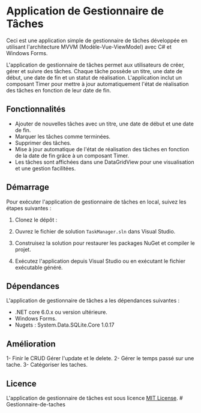 # Application de Gestionnaire de Tâches

Ceci est une application simple de gestionnaire de tâches développée en utilisant l'architecture MVVM (Modèle-Vue-ViewModel) avec C# et Windows Forms.

L'application de gestionnaire de tâches permet aux utilisateurs de créer, gérer et suivre des tâches. Chaque tâche possède un titre, une date de début, une date de fin et un statut de réalisation. L'application inclut un composant Timer pour mettre à jour automatiquement l'état de réalisation des tâches en fonction de leur date de fin.

## Fonctionnalités

- Ajouter de nouvelles tâches avec un titre, une date de début et une date de fin.
- Marquer les tâches comme terminées.
- Supprimer des tâches.
- Mise à jour automatique de l'état de réalisation des tâches en fonction de la date de fin grâce à un composant Timer.
- Les tâches sont affichées dans une DataGridView pour une visualisation et une gestion facilitées.

## Démarrage

Pour exécuter l'application de gestionnaire de tâches en local, suivez les étapes suivantes :

1. Clonez le dépôt :


2. Ouvrez le fichier de solution `TaskManager.sln` dans Visual Studio.

3. Construisez la solution pour restaurer les packages NuGet et compiler le projet.

4. Exécutez l'application depuis Visual Studio ou en exécutant le fichier exécutable généré.

## Dépendances

L'application de gestionnaire de tâches a les dépendances suivantes :

- .NET core 6.0.x ou version ultérieure.
- Windows Forms.
- Nugets : System.Data.SQLite.Core 1.0.17

## Amélioration

1- Finir le CRUD Gérer l'update et le delete.
2- Gérer le temps passé sur une tache.
3- Catégoriser les taches.

## Licence

L'application de gestionnaire de tâches est sous licence [MIT License](LICENSE).
#   G e s t i o n n a i r e - d e - t a c h e s  
 